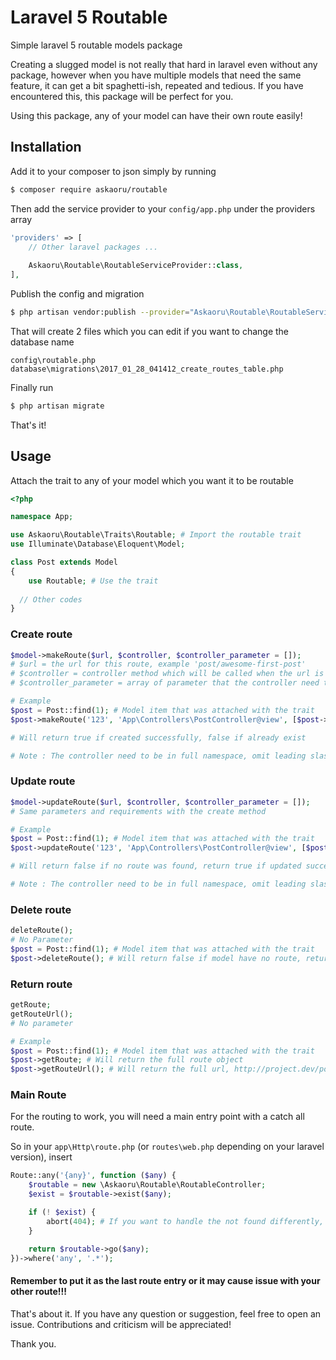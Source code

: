 # Laravel 5 Routable
Simple laravel 5 routable models package

Creating a slugged model is not really that hard in laravel even without any package,
however when you have multiple models that need the same feature, it can get a bit spaghetti-ish, repeated and tedious.
If you have encountered this, this package will be perfect for you.

Using this package, any of your model can have their own route easily!

## Installation 

Add it to your composer to json simply by running   
````bash
$ composer require askaoru/routable
````

Then add the service provider to your `config/app.php` under the providers array  
````php
'providers' => [
    // Other laravel packages ...
    
    Askaoru\Routable\RoutableServiceProvider::class,
],
````

Publish the config and migration
````bash
$ php artisan vendor:publish --provider="Askaoru\Routable\RoutableServiceProvider"
````
That will create 2 files which you can edit if you want to change the database name
````
config\routable.php
database\migrations\2017_01_28_041412_create_routes_table.php
````
Finally run
````bash
$ php artisan migrate
````

That's it!

## Usage

Attach the trait to any of your model which you want it to be routable
````php
<?php

namespace App;

use Askaoru\Routable\Traits\Routable; # Import the routable trait
use Illuminate\Database\Eloquent\Model;

class Post extends Model
{
	use Routable; # Use the trait
    
  // Other codes
}

````

### Create route  
````php
$model->makeRoute($url, $controller, $controller_parameter = []);
# $url = the url for this route, example 'post/awesome-first-post'
# $controller = controller method which will be called when the url is hit
# $controller_parameter = array of parameter that the controller need to accept, optional

# Example
$post = Post::find(1); # Model item that was attached with the trait
$post->makeRoute('123', 'App\Controllers\PostController@view', [$post->id]);

# Will return true if created successfully, false if already exist

# Note : The controller need to be in full namespace, omit leading slash.
````

### Update route  
````php
$model->updateRoute($url, $controller, $controller_parameter = []);
# Same parameters and requirements with the create method

# Example
$post = Post::find(1); # Model item that was attached with the trait
$post->updateRoute('123', 'App\Controllers\PostController@view', [$post->id]);

# Will return false if no route was found, return true if updated successfully

# Note : The controller need to be in full namespace, omit leading slash.
````

### Delete route
````php
deleteRoute();
# No Parameter
$post = Post::find(1); # Model item that was attached with the trait
$post->deleteRoute(); # Will return false if model have no route, return true if deleted successfully
````

### Return route
````php
getRoute; 
getRouteUrl();
# No parameter

# Example
$post = Post::find(1); # Model item that was attached with the trait
$post->getRoute; # Will return the full route object
$post->getRouteUrl(); # Will return the full url, http://project.dev/post/awesome-first-post
````

### Main Route
For the routing to work, you will need a main entry point with a catch all route.

So in your `app\Http\route.php` (or `routes\web.php` depending on your laravel version), insert
````php
Route::any('{any}', function ($any) {
	$routable = new \Askaoru\Routable\RoutableController;
	$exist = $routable->exist($any);

	if (! $exist) {
		abort(404); # If you want to handle the not found differently, replace here with your code
	}

	return $routable->go($any);
})->where('any', '.*');
````

#### Remember to put it as the last route entry or it may cause issue with your other route!!!





That's about it. If you have any question or suggestion, feel free to open an issue. Contributions and criticism will be appreciated!

Thank you.

